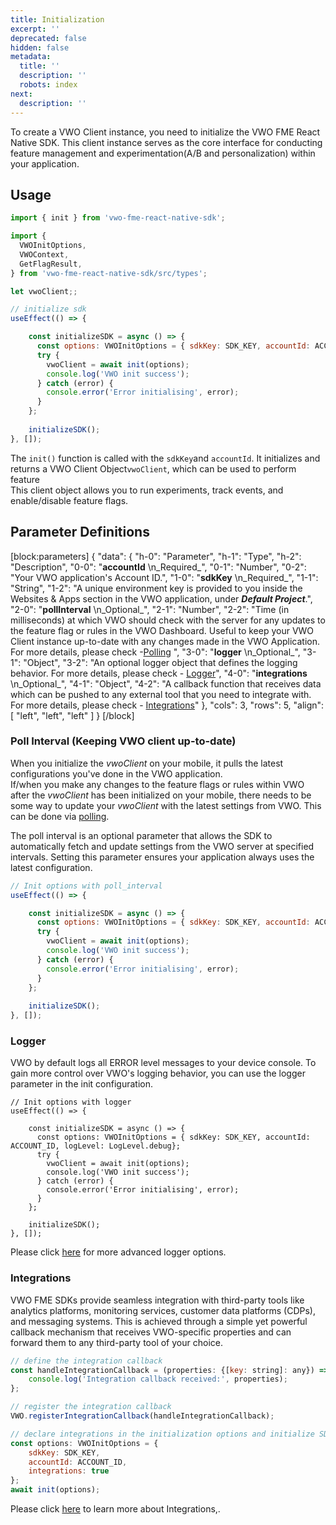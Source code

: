 ```yaml
---
title: Initialization
excerpt: ''
deprecated: false
hidden: false
metadata:
  title: ''
  description: ''
  robots: index
next:
  description: ''
---
```

To create a VWO Client instance, you need to initialize the VWO FME React Native SDK. This client instance serves as the core interface for conducting feature management and experimentation(A/B and personalization) within your application.

## Usage

```javascript JavaScript
import { init } from 'vwo-fme-react-native-sdk';

import {
  VWOInitOptions,
  VWOContext,
  GetFlagResult,
} from 'vwo-fme-react-native-sdk/src/types';

let vwoClient;;

// initialize sdk
useEffect(() => {

    const initializeSDK = async () => {
      const options: VWOInitOptions = { sdkKey: SDK_KEY, accountId: ACCOUNT_ID };
      try {
        vwoClient = await init(options);
        console.log('VWO init success');
      } catch (error) {
        console.error('Error initialising', error);
      }
    };
    
    initializeSDK();
}, []);
```

The `init()` function is called with the `sdkKey`and `accountId`. It initializes and returns a VWO Client Object`vwoClient`, which can be used to perform feature  
This client object allows you to run experiments, track events, and enable/disable feature flags.

## Parameter Definitions

[block:parameters]
{
  "data": {
    "h-0": "Parameter",
    "h-1": "Type",
    "h-2": "Description",
    "0-0": "**accountId**  \n_Required_",
    "0-1": "Number",
    "0-2": "Your VWO application's Account ID.",
    "1-0": "**sdkKey**  \n_Required_",
    "1-1": "String",
    "1-2": "A unique environment key is provided to you inside the Websites & Apps section in the VWO application, under _**Default Project**_.",
    "2-0": "**pollInterval**  \n_Optional_",
    "2-1": "Number",
    "2-2": "Time (in milliseconds) at which VWO should check with the server for any updates to the feature flag or rules in the VWO Dashboard. Useful to keep your VWO Client instance up-to-date with any changes made in the VWO Application. For more details, please check -[Polling](https://developers.vwo.com/v2/docs/polling) ",
    "3-0": "**logger**  \n_Optional_",
    "3-1": "Object",
    "3-2": "An optional logger object that defines the logging behavior. For more details, please check - [Logger](https://developers.vwo.com/v2/docs/fme-react-native-logging)",
    "4-0": "**integrations**  \n_Optional_",
    "4-1": "Object",
    "4-2": "A callback function that receives data which can be pushed to any external tool that you need to integrate with. For more details, please check - [Integrations](https://developers.vwo.com/v2/docs/fme-react-native-integrations)"
  },
  "cols": 3,
  "rows": 5,
  "align": [
    "left",
    "left",
    "left"
  ]
}
[/block]


### Poll Interval (Keeping VWO client up-to-date)

When you initialize the _vwoClient_ on your mobile, it pulls the latest configurations you've done in the VWO application.  
If/when you make any changes to the feature flags or rules within VWO after the _vwoClient_ has been initialized on your mobile, there needs to be some way to update your _vwoClient_ with the latest settings from VWO. This can be done via [polling](https://developers.vwo.com/v2/docs/polling).

The poll interval is an optional parameter that allows the SDK to automatically fetch and update settings from the VWO server at specified intervals. Setting this parameter ensures your application always uses the latest configuration.

```javascript
// Init options with poll_interval
useEffect(() => {

    const initializeSDK = async () => {
      const options: VWOInitOptions = { sdkKey: SDK_KEY, accountId: ACCOUNT_ID, pollInterval: 60000};
      try {
        vwoClient = await init(options);
        console.log('VWO init success');
      } catch (error) {
        console.error('Error initialising', error);
      }
    };
    
    initializeSDK();
}, []);
```

### Logger

VWO by default logs all ERROR level messages to your device console. To gain more control over VWO's logging behavior, you can use the logger parameter in the init configuration.

```node
// Init options with logger
useEffect(() => {

    const initializeSDK = async () => {
      const options: VWOInitOptions = { sdkKey: SDK_KEY, accountId: ACCOUNT_ID, logLevel: LogLevel.debug};
      try {
        vwoClient = await init(options);
        console.log('VWO init success');
      } catch (error) {
        console.error('Error initialising', error);
      }
    };
    
    initializeSDK();
}, []);
```

Please click [here](https://developers.vwo.com/v2/docs/fme-react-native-logging) for more advanced logger options.

### Integrations

VWO FME SDKs provide seamless integration with third-party tools like analytics platforms, monitoring services, customer data platforms (CDPs), and messaging systems. This is achieved through a simple yet powerful callback mechanism that receives VWO-specific properties and can forward them to any third-party tool of your choice.

```javascript
// define the integration callback
const handleIntegrationCallback = (properties: {[key: string]: any}) => {
	console.log('Integration callback received:', properties);
};

// register the integration callback
VWO.registerIntegrationCallback(handleIntegrationCallback);

// declare integrations in the initialization options and initialize SDK
const options: VWOInitOptions = {
	sdkKey: SDK_KEY,
	accountId: ACCOUNT_ID,
	integrations: true
};
await init(options);
```

Please click [here](https://developers.vwo.com/v2/docs/fme-react-native-integrations) to learn more about Integrations,.